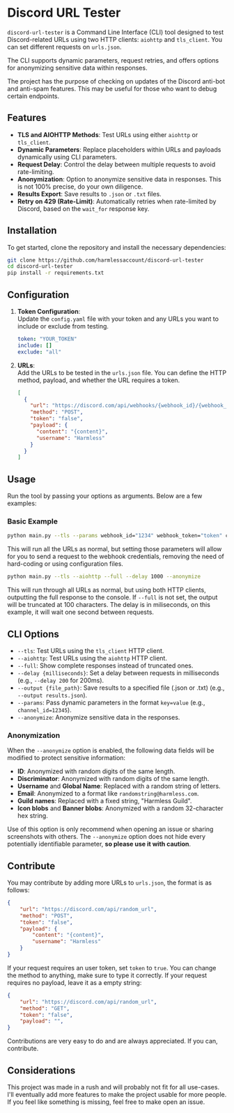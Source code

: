 # Discord URL Tester

`discord-url-tester` is a Command Line Interface (CLI) tool designed to test Discord-related URLs using two HTTP clients: `aiohttp` and `tls_client`. You can set different requests on `urls.json`. 

The CLI supports dynamic parameters, request retries, and offers options for anonymizing sensitive data within responses.

The project has the purpose of checking on updates of the Discord anti-bot  and anti-spam features. This may be useful for those who want to debug certain endpoints.

## Features

- **TLS and AIOHTTP Methods**: Test URLs using either `aiohttp` or `tls_client`.
- **Dynamic Parameters**: Replace placeholders within URLs and payloads dynamically using CLI parameters.
- **Request Delay**: Control the delay between multiple requests to avoid rate-limiting.
- **Anonymization**: Option to anonymize sensitive data in responses. This is not 100% precise, do your own diligence.
- **Results Export**: Save results to `.json` or `.txt` files.
- **Retry on 429 (Rate-Limit)**: Automatically retries when rate-limited by Discord, based on the `wait_for` response key.

## Installation

To get started, clone the repository and install the necessary dependencies:

```bash
git clone https://github.com/harmlessaccount/discord-url-tester
cd discord-url-tester
pip install -r requirements.txt
```
## Configuration

1. **Token Configuration**:  
   Update the `config.yaml` file with your token and any URLs you want to include or exclude from testing.

    ```yaml
    token: "YOUR_TOKEN"
    include: []
    exclude: "all"
    ```

2. **URLs**:  
   Add the URLs to be tested in the `urls.json` file. You can define the HTTP method, payload, and whether the URL requires a token.

    ```json
    [
      {
        "url": "https://discord.com/api/webhooks/{webhook_id}/{webhook_token}",
        "method": "POST",
        "token": "false",
        "payload": {
          "content": "{content}",
          "username": "Harmless"
        }
      }
    ]
    ```

## Usage

Run the tool by passing your options as arguments. Below are a few examples:

### Basic Example

```bash
python main.py --tls --params webhook_id="1234" webhook_token="token" content="Hey there!"
```

This will run all the URLs as normal, but setting those parameters will allow for you to send a request to the webhook credentials, removing the need of hard-coding or using configuration files.

```bash
python main.py --tls --aiohttp --full --delay 1000 --anonymize
```

This will run through all URLs as normal, but using both HTTP clients, outputting the full response to the console. If `--full` is not set, the output will be truncated at 100 characters. The delay is in miliseconds, on this example, it will wait one second between requests.

## CLI Options

- `--tls`: Test URLs using the `tls_client` HTTP client.
- `--aiohttp`: Test URLs using the `aiohttp` HTTP client.
- `--full`: Show complete responses instead of truncated ones.
- `--delay {milliseconds}`: Set a delay between requests in milliseconds (e.g., `--delay 200` for 200ms).
- `--output {file_path}`: Save results to a specified file (.json or .txt) (e.g., `--output results.json`).
- `--params`: Pass dynamic parameters in the format `key=value` (e.g., `channel_id=12345`).
- `--anonymize`: Anonymize sensitive data in the responses.

### Anonymization

When the `--anonymize` option is enabled, the following data fields will be modified to protect sensitive information:

- **ID**: Anonymized with random digits of the same length.
- **Discriminator**: Anonymized with random digits of the same length.
- **Username** and **Global Name**: Replaced with a random string of letters.
- **Email**: Anonymized to a format like `randomstring@harmless.com`.
- **Guild names**: Replaced with a fixed string, "Harmless Guild".
- **Icon blobs** and **Banner blobs**: Anonymized with a random 32-character hex string.

Use of this option is only recommend when opening an issue or sharing screenshots with others. The `--anonymize` option does not hide every potentially identifiable parameter, **so please use it with caution**.

## Contribute

You may contribute by adding more URLs to `urls.json`, the format is as follows:

```json
{
    "url": "https://discord.com/api/random_url",
    "method": "POST",
    "token": "false",
    "payload": {
        "content": "{content}",
        "username": "Harmless"
    }
}
```

If your request requires an user token, set `token` to `true`. You can change the method to anything, make sure to type it correctly. If your request requires no payload, leave it as a empty string:

```json
{
    "url": "https://discord.com/api/random_url",
    "method": "GET",
    "token": "false",
    "payload": "",
}
```

Contributions are very easy to do and are always appreciated. If you can, contribute.

## Considerations

This project was made in a rush and will probably not fit for all use-cases. I'll eventually add more features to make the project usable for more people. If you feel like something is missing, feel free to make open an issue.